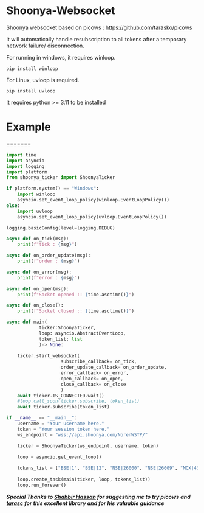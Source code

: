 # Shoonya-Websocket
Shoonya websocket based on picows : https://github.com/tarasko/picows

It will automatically handle resubscription to all tokens after a temporary network failure/ disconnection.

For running in windows, it requires winloop.

```
pip install winloop
```

For Linux, uvloop is required.
```
pip install uvloop
```

It requires python >= 3.11 to be installed

# Example 
=======
```python
import time
import asyncio
import logging
import platform
from shoonya_ticker import ShoonyaTicker

if platform.system() == "Windows":
    import winloop
    asyncio.set_event_loop_policy(winloop.EventLoopPolicy())
else:
    import uvloop
    asyncio.set_event_loop_policy(uvloop.EventLoopPolicy())

logging.basicConfig(level=logging.DEBUG)

async def on_tick(msg):
    print(f"tick : {msg}")

async def on_order_update(msg):
    print(f"order : {msg}")

async def on_error(msg):
    print(f"error : {msg}")

async def on_open(msg):
    print(f"Socket opened :: {time.asctime()}")

async def on_close():
    print(f"Socket closed :: {time.asctime()}")

async def main(
            ticker:ShoonyaTicker,
            loop: asyncio.AbstractEventLoop,
            token_list: list
            )-> None:
    
    ticker.start_websocket(
                    subscribe_callback= on_tick,
                    order_update_callback= on_order_update,
                    error_callback= on_error,
                    open_callback= on_open,
                    close_callback= on_close
                    )
    await ticker.IS_CONNECTED.wait()
    #loop.call_soon(ticker.subscribe, token_list)
    await ticker.subscribe(token_list)

if __name__ == "__main__":
    username = "Your username here."
    token = "Your session token here."
    ws_endpoint = "wss://api.shoonya.com/NorenWSTP/"

    ticker = ShoonyaTicker(ws_endpoint, username, token)

    loop = asyncio.get_event_loop()
    
    tokens_list = ["BSE|1", "BSE|12", "NSE|26000", "NSE|26009", "MCX|430106", "MCX|430107"]
    
    loop.create_task(main(ticker, loop, tokens_list))
    loop.run_forever()

```

**_Special Thanks to [Shabbir Hassan](https://github.com/ShabbirHasan1) for suggesting me to try picows and [tarasc](https://github.com/tarasko) for this excellent library and for his valuable guidance_** 
